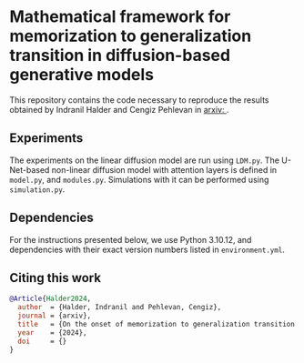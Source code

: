 # **Mathematical framework for memorization to generalization transition in diffusion-based generative models**
This repository contains the code necessary to reproduce the results obtained by Indranil Halder and Cengiz Pehlevan in [arxiv: ](https://www.nature.com/articles/s41586-023-06747-5). 

## Experiments

The experiments on the linear diffusion model are run using `LDM.py`. The U-Net-based non-linear diffusion model with attention layers is defined in `model.py`, and `modules.py`. Simulations with it can be performed using `simulation.py`.

## Dependencies

For the instructions presented below,
we use Python 3.10.12, and dependencies with their exact
version numbers listed in `environment.yml`.

## Citing this work

```bibtex
@Article{Halder2024,
  author  = {Halder, Indranil and Pehlevan, Cengiz},
  journal = {arxiv},
  title   = {On the onset of memorization to generalization transition in diffusion  models},
  year    = {2024},
  doi     = {}
}
```

